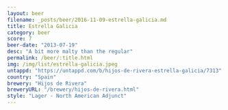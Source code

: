 ```yaml
---
layout: beer
filename: _posts/beer/2016-11-09-estrella-galicia.md
title: Estrella Galicia
category: beer
score: 7
beer-date: "2013-07-19"
desc: "A bit more malty than the regular"
permalink: /beer/:title.html
img: /img/list/estrella-galicia.jpeg
untappd: "https://untappd.com/b/hijos-de-rivera-estrella-galicia/7313"
country: "Spain"
brewery: "Hijos de Rivera"
breweryURL: "/brewery/hijos-de-rivera.html"
style: "Lager - North American Adjunct"
---
```

